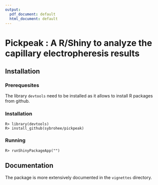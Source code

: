 ```yaml
---
output:
  pdf_document: default
  html_document: default
---
```

# Pickpeak : A R/Shiny to analyze the capillary electropheresis results

## Installation
### Prerequesites 
The library  ```devtools``` need to be installed as it allows to install R packages from github.

### Installation

```
R> library(devtools)
R> install_github(sybrohee/pickpeak)
```

### Running

```
R> runShinyPackageApp("")
```

## Documentation
The package is more extensively documented in the ```vignettes``` directory.